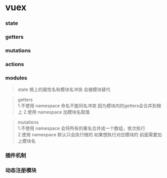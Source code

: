 # vuex

### state
### getters
### mutations
### actions
### modules
> state 根上的属性名和模块名冲突 会被模块替代

> getters  
1.不使用 namespace 命名不能同名冲突 因为模块内的getters会合并到根上
2.使用 namespace 加模块名取值

> mutations  
1.不使用 namespace 会将所有的重名合并成一个数组，依次执行  
2.使用 namespace 默认只会执行根的 如果想执行对应模块的 前面需要加上模块名

### 插件机制

### 动态注册模块